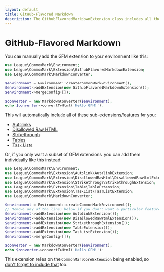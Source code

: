 ```yaml
---
layout: default
title: GitHub-Flavored Markdown
description: The GithubFlavoredMarkdownExtension class includes all the GFM addons
---
```


# GitHub-Flavored Markdown

You can manually add the GFM extension to your environment like this:

```php
use League\CommonMark\Environment;
use League\CommonMark\Extension\GithubFlavoredMarkdownExtension;
use League\CommonMark\MarkdownConverter;

$environment = Environment::createCommonMarkEnvironment();
$environment->addExtension(new GithubFlavoredMarkdownExtension());
$environment->mergeConfig([]);

$converter = new MarkdownConverter($environment);
echo $converter->convertToHtml('Hello GFM!');
```

This will automatically include all of these sub-extensions/features for you:

- [Autolinks](/1.6/extensions/autolinks/)
- [Disallowed Raw HTML](/1.6/extensions/disallowed-raw-html/)
- [Strikethrough](/1.6/extensions/strikethrough/)
- [Tables](/1.6/extensions/tables/)
- [Task Lists](/1.6/extensions/task-lists/)

Or, if you only want a subset of GFM extensions, you can add them individually like this instead:

```php
use League\CommonMark\Environment;
use League\CommonMark\Extension\Autolink\AutolinkExtension;
use League\CommonMark\Extension\DisallowedRawHtml\DisallowedRawHtmlExtension;
use League\CommonMark\Extension\Strikethrough\StrikethroughExtension;
use League\CommonMark\Extension\Table\TableExtension;
use League\CommonMark\Extension\TaskList\TaskListExtension;
use League\CommonMark\MarkdownConverter;

$environment = Environment::createCommonMarkEnvironment();
// Remove any of the lines below if you don't want a particular feature
$environment->addExtension(new AutolinkExtension());
$environment->addExtension(new DisallowedRawHtmlExtension());
$environment->addExtension(new StrikethroughExtension());
$environment->addExtension(new TableExtension());
$environment->addExtension(new TaskListExtension());
$environment->mergeConfig([]);

$converter = new MarkdownConverter($environment);
echo $converter->convertToHtml('Hello GFM!');
```

This extension relies on the `CommonMarkCoreExtension` being enabled, so [don't forget to include that](/1.6/extensions/commonmark/) too.
